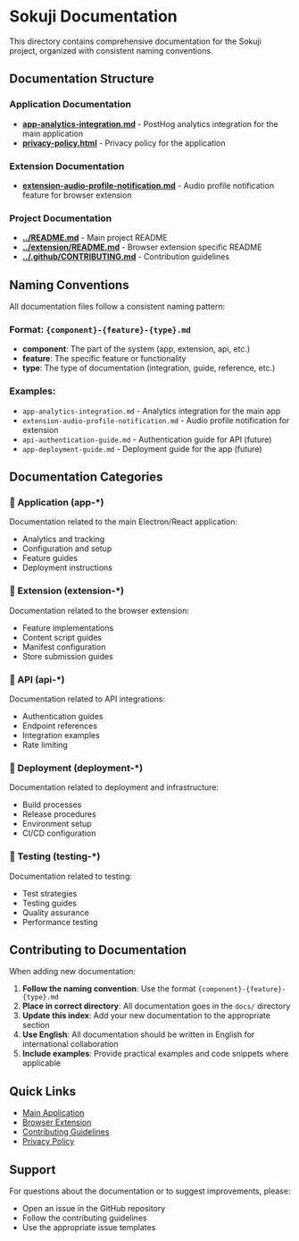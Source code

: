 # Sokuji Documentation

This directory contains comprehensive documentation for the Sokuji project, organized with consistent naming conventions.

## Documentation Structure

### Application Documentation
- **[app-analytics-integration.md](./app-analytics-integration.md)** - PostHog analytics integration for the main application
- **[privacy-policy.html](./privacy-policy.html)** - Privacy policy for the application

### Extension Documentation
- **[extension-audio-profile-notification.md](./extension-audio-profile-notification.md)** - Audio profile notification feature for browser extension

### Project Documentation
- **[../README.md](../README.md)** - Main project README
- **[../extension/README.md](../extension/README.md)** - Browser extension specific README
- **[../.github/CONTRIBUTING.md](../.github/CONTRIBUTING.md)** - Contribution guidelines

## Naming Conventions

All documentation files follow a consistent naming pattern:

### Format: `{component}-{feature}-{type}.md`

- **component**: The part of the system (app, extension, api, etc.)
- **feature**: The specific feature or functionality
- **type**: The type of documentation (integration, guide, reference, etc.)

### Examples:
- `app-analytics-integration.md` - Analytics integration for the main app
- `extension-audio-profile-notification.md` - Audio profile notification for extension
- `api-authentication-guide.md` - Authentication guide for API (future)
- `app-deployment-guide.md` - Deployment guide for the app (future)

## Documentation Categories

### 📱 Application (app-*)
Documentation related to the main Electron/React application:
- Analytics and tracking
- Configuration and setup
- Feature guides
- Deployment instructions

### 🔌 Extension (extension-*)
Documentation related to the browser extension:
- Feature implementations
- Content script guides
- Manifest configuration
- Store submission guides

### 🔧 API (api-*)
Documentation related to API integrations:
- Authentication guides
- Endpoint references
- Integration examples
- Rate limiting

### 🚀 Deployment (deployment-*)
Documentation related to deployment and infrastructure:
- Build processes
- Release procedures
- Environment setup
- CI/CD configuration

### 🧪 Testing (testing-*)
Documentation related to testing:
- Test strategies
- Testing guides
- Quality assurance
- Performance testing

## Contributing to Documentation

When adding new documentation:

1. **Follow the naming convention**: Use the format `{component}-{feature}-{type}.md`
2. **Place in correct directory**: All documentation goes in the `docs/` directory
3. **Update this index**: Add your new documentation to the appropriate section
4. **Use English**: All documentation should be written in English for international collaboration
5. **Include examples**: Provide practical examples and code snippets where applicable

## Quick Links

- [Main Application](../README.md)
- [Browser Extension](../extension/README.md)
- [Contributing Guidelines](../.github/CONTRIBUTING.md)
- [Privacy Policy](./privacy-policy.html)

## Support

For questions about the documentation or to suggest improvements, please:
- Open an issue in the GitHub repository
- Follow the contributing guidelines
- Use the appropriate issue templates 